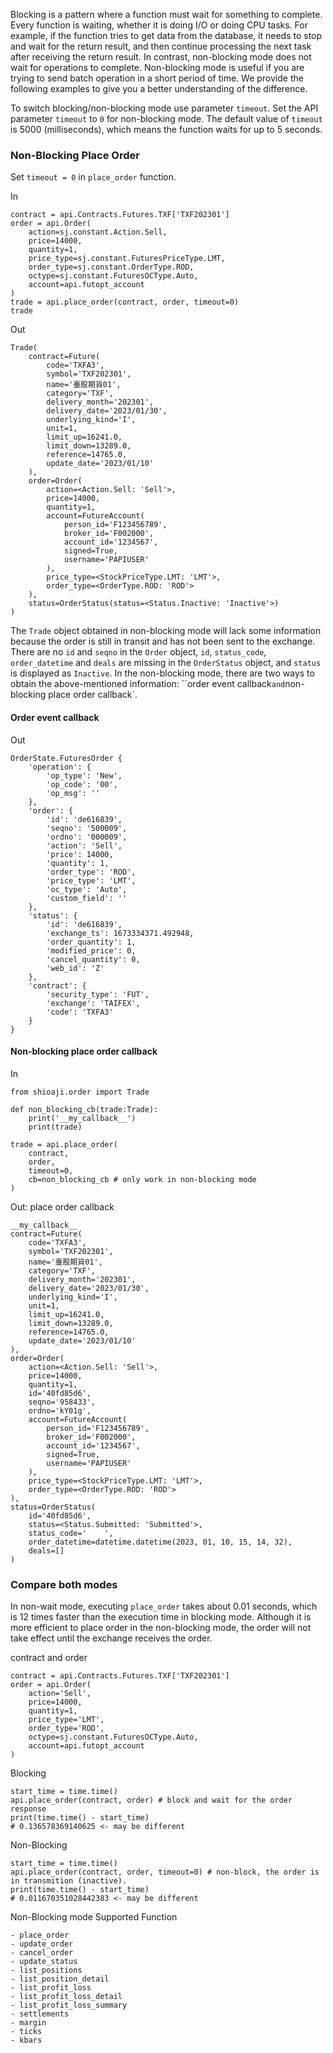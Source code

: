 Blocking is a pattern where a function must wait for something to complete. Every function is waiting, whether it is doing I/O or doing CPU tasks. For example, if the function tries to get data from the database, it needs to stop and wait for the return result, and then continue processing the next task after receiving the return result. In contrast, non-blocking mode does not wait for operations to complete. Non-blocking mode is useful if you are trying to send batch operation in a short period of time. We provide the following examples to give you a better understanding of the difference.

To switch blocking/non-blocking mode use parameter `timeout`. Set the API parameter `timeout` to `0` for non-blocking mode. The default value of `timeout` is 5000 (milliseconds), which means the function waits for up to 5 seconds.

### Non-Blocking Place Order

Set `timeout = 0` in `place_order` function.

In

```
contract = api.Contracts.Futures.TXF['TXF202301']
order = api.Order(
    action=sj.constant.Action.Sell,
    price=14000,
    quantity=1,
    price_type=sj.constant.FuturesPriceType.LMT,
    order_type=sj.constant.OrderType.ROD,
    octype=sj.constant.FuturesOCType.Auto,
    account=api.futopt_account
)
trade = api.place_order(contract, order, timeout=0)
trade

```

Out

```
Trade(
    contract=Future(
        code='TXFA3', 
        symbol='TXF202301', 
        name='臺股期貨01', 
        category='TXF', 
        delivery_month='202301', 
        delivery_date='2023/01/30', 
        underlying_kind='I', 
        unit=1, 
        limit_up=16241.0, 
        limit_down=13289.0, 
        reference=14765.0, 
        update_date='2023/01/10'
    ), 
    order=Order(
        action=<Action.Sell: 'Sell'>, 
        price=14000, 
        quantity=1, 
        account=FutureAccount(
            person_id='F123456789', 
            broker_id='F002000', 
            account_id='1234567', 
            signed=True, 
            username='PAPIUSER'
        ), 
        price_type=<StockPriceType.LMT: 'LMT'>, 
        order_type=<OrderType.ROD: 'ROD'>
    ), 
    status=OrderStatus(status=<Status.Inactive: 'Inactive'>)
)

```

The `Trade` object obtained in non-blocking mode will lack some information because the order is still in transit and has not been sent to the exchange. There are no `id` and `seqno` in the `Order` object, `id`, `status_code`, `order_datetime` and `deals` are missing in the `OrderStatus` object, and `status` is displayed as `Inactive`. In the non-blocking mode, there are two ways to obtain the above-mentioned information: \`\`order event callback`and`non-blocking place order callback\`.

#### Order event callback

Out

```
OrderState.FuturesOrder {
    'operation': {
        'op_type': 'New', 
        'op_code': '00', 
        'op_msg': ''
    }, 
    'order': {
        'id': 'de616839', 
        'seqno': '500009', 
        'ordno': '000009', 
        'action': 'Sell', 
        'price': 14000, 
        'quantity': 1, 
        'order_type': 'ROD', 
        'price_type': 'LMT', 
        'oc_type': 'Auto', 
        'custom_field': ''
    }, 
    'status': {
        'id': 'de616839', 
        'exchange_ts': 1673334371.492948, 
        'order_quantity': 1, 
        'modified_price': 0, 
        'cancel_quantity': 0, 
        'web_id': 'Z'
    }, 
    'contract': {
        'security_type': 'FUT', 
        'exchange': 'TAIFEX', 
        'code': 'TXFA3'
    }
}

```

#### Non-blocking place order callback

In

```
from shioaji.order import Trade

def non_blocking_cb(trade:Trade):
    print('__my_callback__')
    print(trade)

trade = api.place_order(
    contract, 
    order, 
    timeout=0, 
    cb=non_blocking_cb # only work in non-blocking mode
)

```

Out: place order callback

```
__my_callback__
contract=Future(
    code='TXFA3', 
    symbol='TXF202301', 
    name='臺股期貨01', 
    category='TXF', 
    delivery_month='202301', 
    delivery_date='2023/01/30', 
    underlying_kind='I', 
    unit=1, 
    limit_up=16241.0, 
    limit_down=13289.0, 
    reference=14765.0, 
    update_date='2023/01/10'
), 
order=Order(
    action=<Action.Sell: 'Sell'>, 
    price=14000, 
    quantity=1, 
    id='40fd85d6', 
    seqno='958433', 
    ordno='kY01g', 
    account=FutureAccount(
        person_id='F123456789', 
        broker_id='F002000', 
        account_id='1234567', 
        signed=True, 
        username='PAPIUSER'
    ), 
    price_type=<StockPriceType.LMT: 'LMT'>, 
    order_type=<OrderType.ROD: 'ROD'>
), 
status=OrderStatus(
    id='40fd85d6', 
    status=<Status.Submitted: 'Submitted'>, 
    status_code='    ', 
    order_datetime=datetime.datetime(2023, 01, 10, 15, 14, 32), 
    deals=[]
)

```

### Compare both modes

In non-wait mode, executing `place_order` takes about 0.01 seconds, which is 12 times faster than the execution time in blocking mode. Although it is more efficient to place order in the non-blocking mode, the order will not take effect until the exchange receives the order.

contract and order

```
contract = api.Contracts.Futures.TXF['TXF202301']
order = api.Order(
    action='Sell',
    price=14000,
    quantity=1,
    price_type='LMT',
    order_type='ROD', 
    octype=sj.constant.FuturesOCType.Auto,
    account=api.futopt_account
)

```

Blocking

```
start_time = time.time()
api.place_order(contract, order) # block and wait for the order response
print(time.time() - start_time)
# 0.136578369140625 <- may be different

```

Non-Blocking

```
start_time = time.time()
api.place_order(contract, order, timeout=0) # non-block, the order is in transmition (inactive).
print(time.time() - start_time)
# 0.011670351028442383 <- may be different

```

Non-Blocking mode Supported Function

```
- place_order
- update_order
- cancel_order
- update_status
- list_positions
- list_position_detail
- list_profit_loss
- list_profit_loss_detail
- list_profit_loss_summary
- settlements
- margin
- ticks
- kbars

```
